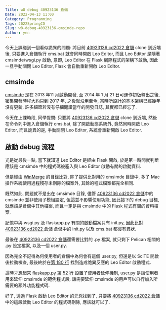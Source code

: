 ```yaml
---
Title: w8 debug 40923136 倉儲
Date: 2022-04-13 11:00
Category: Programming
Tags: 2022SpringCD
Slug: w8-debug-40923136-cmsimde-repo
Author: yen
---
```


今天上課碰到一個看似詭異的問題: 將目前 [40923136 cd2022 倉儲] clone 到近端後, 只要進入倉儲執行 cms.bat 就會同時開啟 Leo Editor, 而且 Leo Editor 是隨著 cmsimde/wsgi.py 啟動, 意即, Leo Editor 在 Flask 網際程式的架構下啟動, 因此一旦手動關閉 Leo Editor, Flask 會自動重新開啟 Leo Editor.

<!-- PELICAN_END_SUMMARY -->

[40923136 cd2022 倉儲]: https://github.com/40923136-1/cd2022/tree/ae71aee67b73123f2f62a896174a3c130c0fb85c

cmsimde
----

[cmsimde] 是在 2013 年11 月啟動開發, 至 2014 年 1 月 21 日可運作初版釋出之後, 密集開發時程大約只到 2017 年, 之後就沿用至今, 當時所設計的基本架構已經幾年沒有更新, 許多細節若沒有仔細閱讀當年的開發日誌, 其實都已經忘了.

今天在上課時段, 同學提問: 只要將 [40923136 cd2022 倉儲] clone 到近端, 然後在命令列中進入倉儲執行 cms.bat, 除了開啟動態系統外, 竟然同時開啟 Leo Editor, 而且詭異的是, 手動關閉 Leo Editor, 系統會重新開啟 Leo Editor. 

[cmsimde]: https://github.com/mdecycu/cmsimde
[WinMerge]: https://winmerge.org
[第 180 行]: https://github.com/40923136-1/cd2022/blob/ae71aee67b73123f2f62a896174a3c130c0fb85c/user.py#L180
[flaskapp.py 第 52 行]: https://github.com/40923136-1/cd2022/blob/ae71aee67b73123f2f62a896174a3c130c0fb85c/cmsimde/flaskapp.py#L52

啟動 debug 流程
----

光是從最後一點, 當下就知道 Leo Editor 是經由 Flask 開啟, 於是第一時間就判斷應該是 cmsimde 中的程式碼被塞入與 Leo Editor 啟動有關的啟動資料.

但是經由 [WinMerge] 的目錄比對, 除了提供比對用的 cmsimde 目錄中, 多了 Mac 操作系統使用過程殘存未刪除的檔案外, 其餘的程式檔案都完全相同.

既然如此, 問題就不是出在 cmsimde 目錄, 儘管 [40923136 cd2022 倉儲]中的 cmsimde 並非使用子模組設定, 但這並不影響使用功能, 因此接下的 debug 目標, 就應該是倉儲中其他檔案, 而且一定是與 cmsimde 中的 Flask 程式有關的資料檔案.

記憶中與 wsgi.py 及 flaskapp.py 有關的啟動檔案只有 init.py, 因此比對 [40923136 cd2022 倉儲] 倉儲中的 init.py 以及 cms.bat 都沒有異狀.

最後在 [40923136 cd2022 倉儲]還需要比對的 .py 檔案, 就只剩下 Pelican 相關的  .py 設定檔案, 以及一個 user.py.

因為完全不記得為何使用者的倉儲中為何會有這個 user.py,  但還是以 SciTE 開啟後拉動檢查, 最後終於在[第 180 行] 找到造成詭異反應的 Leo Editor 啟動程式.

這時才想起來 [flaskapp.py 第 52 行] 設置了使用者延伸機制, user.py 是讓使用者用來延伸 cmsimde 的範例程式段, 讓需要延伸 cmsimde 的用戶可以自行加入所需要的額外功能程式碼.

好了, 透過 Flask 啟動 Leo Editor 的元兇找到了, 只要將 [40923136 cd2022 倉儲]中的這段啟動 Leo Editor 的程式碼刪除, 應該就可以了.

